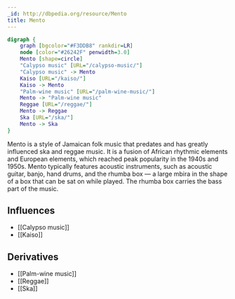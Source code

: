 ```yaml
---
_id: http://dbpedia.org/resource/Mento
title: Mento
---
```


```dot
digraph {
	graph [bgcolor="#F3DDB8" rankdir=LR]
	node [color="#26242F" penwidth=3.0]
	Mento [shape=circle]
	"Calypso music" [URL="/calypso-music/"]
	"Calypso music" -> Mento
	Kaiso [URL="/kaiso/"]
	Kaiso -> Mento
	"Palm-wine music" [URL="/palm-wine-music/"]
	Mento -> "Palm-wine music"
	Reggae [URL="/reggae/"]
	Mento -> Reggae
	Ska [URL="/ska/"]
	Mento -> Ska
}
```

Mento is a style of Jamaican folk music that predates and has greatly influenced ska and reggae music. It is a fusion of African rhythmic elements and European elements, which reached peak popularity in the 1940s and 1950s. Mento typically features acoustic instruments, such as acoustic guitar, banjo, hand drums, and the rhumba box — a large mbira in the shape of a box that can be sat on while played. The rhumba box carries the bass part of the music.

## Influences
- [[Calypso music]]
- [[Kaiso]]

## Derivatives
- [[Palm-wine music]]
- [[Reggae]]
- [[Ska]]
